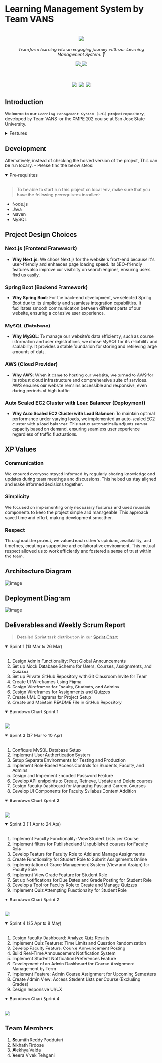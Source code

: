 <!--Team Name-->
# Learning Management System by Team VANS

<h1 align="center">
    <a href="https://docs.google.com/spreadsheets/d/1SPtBPZjJfs1aljyR0dSkWJUQrc0ujuTY2ZukZDJz5Ow/edit#gid=1232063613">
    <img src="https://raw.githubusercontent.com/veeravivekt/lms-nextjs-frontend/main/6C4AA8CB-C873-45FA-9E5F-31E6BA85E311_1_201_a.jpeg"/>
    </a>
    
    
</h1>


<!--Project Title/Quote-->
<p align="center">
  <i align="center">Transform learning into an engaging journey with our Learning Management System. 🚀</i>
</p>

<!--Project Image with technologies-->

<p align="center">
    <a href="https://docs.google.com/spreadsheets/d/1SPtBPZjJfs1aljyR0dSkWJUQrc0ujuTY2ZukZDJz5Ow/edit#gid=1287233871">
    <img src="https://img.shields.io/badge/Sprint_Chart-Team_VANS-7E30E1">
    </a>
    <a href="https://docs.google.com/spreadsheets/d/1SPtBPZjJfs1aljyR0dSkWJUQrc0ujuTY2ZukZDJz5Ow/edit#gid=1287233871">
    <img src="https://img.shields.io/badge/Demo-Team_VANS_LMS-C65BCF">
    </a>
</p>

<h1 align="center"
Tech Stack

<img src="https://img.shields.io/badge/next%20js-000000?style=for-the-badge&logo=nextdotjs&logoColor=white" />
<img src="https://img.shields.io/badge/Spring_Boot-F2F4F9?style=for-the-badge&logo=spring-boot" />
<img src="https://img.shields.io/badge/MySQL-005C84?style=for-the-badge&logo=mysql&logoColor=white" />
<img src="https://img.shields.io/badge/Amazon_AWS-FF9900?style=for-the-badge&logo=amazonaws&logoColor=white" />

</h1>


## Introduction

 Welcome to our `Learning Management System (LMS)` project repository, developed by Team VANS for the CMPE 202 course at San Jose State University.


<details closed>
<summary>
 Features
</summary> <br />
<!-- INSERT FEATURES IMAGES HERE-->  
<p align="center">
    <img width="49%" src="https://raw.githubusercontent.com/veeravivekt/lms-nextjs-frontend/main/public/StudentView.png" alt="1"/>
    &nbsp;
    <img width="49%" src="https://raw.githubusercontent.com/veeravivekt/lms-nextjs-frontend/main/public/HomeScreen.png"/>
    <img width="49%" src="https://raw.githubusercontent.com/veeravivekt/lms-nextjs-frontend/main/public/AddAssignment.png" alt="1"/>
    &nbsp;
    <img width="49%" src="https://raw.githubusercontent.com/veeravivekt/lms-nextjs-frontend/main/public/FacultyView.png" alt="customize-code"/>
    <img width="49%" src="https://raw.githubusercontent.com/veeravivekt/lms-nextjs-frontend/main/public/ListSubmissions.png"/>


</p>
    
</details>


## Development

Alternatively, instead of checking the hosted version of the project, This can be run locally. - Please find the below steps:

<details open>
<summary>
Pre-requisites
</summary> <br />

> To be able to start run this project on local env, make sure that you have the following prerequisites installed:

- Node.js
- Java
- Maven
- MySQL
</details>


## Project Design Choices

### Next.js (Frontend Framework)
- **Why Next.js**: We chose Next.js for the website's front-end because it's user-friendly and enhances page loading speed. Its SEO-friendly features also improve our visibility on search engines, ensuring users find us easily.
   
### Spring Boot (Backend Framework)
- **Why Spring Boot**: For the back-end development, we selected Spring Boot due to its simplicity and seamless integration capabilities. It facilitates smooth communication between different parts of our website, ensuring a cohesive user experience.
   
### MySQL (Database)
- **Why MySQL**: To manage our website's data efficiently, such as course information and user registrations, we chose MySQL for its reliability and scalability. It provides a stable foundation for storing and retrieving large amounts of data.
   
### AWS (Cloud Provider)
- **Why AWS**: When it came to hosting our website, we turned to AWS for its robust cloud infrastructure and comprehensive suite of services. AWS ensures our website remains accessible and responsive, even during periods of high traffic.
   
### Auto Scaled EC2 Cluster with Load Balancer (Deployment)
- **Why Auto Scaled EC2 Cluster with Load Balancer**: To maintain optimal performance under varying loads, we implemented an auto-scaled EC2 cluster with a load balancer. This setup automatically adjusts server capacity based on demand, ensuring seamless user experience regardless of traffic fluctuations.

## XP Values

### Communication
We ensured everyone stayed informed by regularly sharing knowledge and updates during team meetings and discussions. This helped us stay aligned and make informed decisions together.

### Simplicity
We focused on implementing only necessary features and used reusable components to keep the project simple and manageable. This approach saved time and effort, making development smoother.

### Respect
Throughout the project, we valued each other's opinions, availability, and timelines, creating a supportive and collaborative environment. This mutual respect allowed us to work efficiently and fostered a sense of trust within the team.

## Architecture Diagram

![image](https://raw.githubusercontent.com/veeravivekt/lms-nextjs-frontend/main/public/Component_LMS.png)

## Deployment Diagram

![image](https://raw.githubusercontent.com/veeravivekt/lms-nextjs-frontend/main/public/DeploymentDiagramLMS.png)

## Deliverables and Weekly Scrum Report

> Detailed Sprint task distribution in our [Sprint Chart](https://docs.google.com/spreadsheets/d/1SPtBPZjJfs1aljyR0dSkWJUQrc0ujuTY2ZukZDJz5Ow/edit#gid=1232063613)

<details open>
<summary>
Sprint 1 (13 Mar to 26 Mar)
</summary> <br />

1. Design Admin Functionality: Post Global Announcements
2. Set up Mock Database Schema for Users, Courses, Assignments, and Quizzes
3. Set up Private GitHub Repository with Git Classroom Invite for Team
4. Create UI Wireframes Using Figma
5. Design Wireframes for Faculty, Students, and Admins
6. Design Wireframes for Assignments and Quizzes
7. Create UML Diagrams for Project Setup
8. Create and Maintain README File in GitHub Repository
</details>

<details open>
<summary>
Burndown Chart Sprint 1
</summary> <br />

 <img src="https://raw.githubusercontent.com/veeravivekt/lms-nextjs-frontend/main/public/Sprint1.png"/></a>

</details>

<details open>
<summary>
Sprint 2 (27 Mar to 10 Apr)
</summary> <br />

1. Configure MySQL Database Setup
2. Implement User Authentication System
3. Setup Separate Environments for Testing and Production
4. Implement Role-Based Access Controls for Students, Faculty, and Admins
5. Design and Implement Encoded Password Feature
6. Develop API endpoints to Create, Retrieve, Update and Delete courses
7. Design Faculty Dashboard for Managing Past and Current Courses
8. Develop UI Components for Faculty Syllabus Content Addition
</details>

<details open>
<summary>
Burndown Chart Sprint 2
</summary> <br />

 <img src="https://raw.githubusercontent.com/veeravivekt/lms-nextjs-frontend/main/public/Sprint2.png"/></a>

</details>

<details open>
<summary>
Sprint 3 (11 Apr to 24 Apr)
</summary> <br />

1. Implement Faculty Functionality: View Student Lists per Course
2. Implement filters for Published and Unpublished courses for Faculty Role
3. Develop Feature for Faculty Role to Add and Manage Assignments
4. Create Functionality for Student Role to Submit Assignments Online
5. Implementation of Grade Management System (View and Assign) for Faculty Role
6. Implement View Grade Feature for Student Role
7. Set up Notifications for Due Dates and Grade Posting for Student Role
8. Develop a Tool for Faculty Role to Create and Manage Quizzes
9. Implement Quiz Attempting Functionality for Student Role
</details>

<details open>
<summary>
Burndown Chart Sprint 2
</summary> <br />

 <img src="https://raw.githubusercontent.com/veeravivekt/lms-nextjs-frontend/main/public/Sprint3.png"/></a>

</details>

<details open>
<summary>
Sprint 4 (25 Apr to 8 May)
</summary> <br />

1. Design Faculty Dashboard: Analyze Quiz Results
2. Implement Quiz Features: Time Limits and Question Randomization
3. Develop Faculty Feature: Course Announcement Posting
4. Build Real-Time Announcement Notification System
5. Implement Student Notification Preferences Feature
6. Development of an Admin Dashboard for Course Assignment Management by Term
7. Implement Feature: Admin Course Assignment for Upcoming Semesters
8. Create Admin View: Access Student Lists per Course (Excluding Grades)
9. Design responsive UI/UX
</details>

<details open>
<summary>
Burndown Chart Sprint 4
</summary> <br />

 <img src="https://raw.githubusercontent.com/veeravivekt/lms-nextjs-frontend/main/public/Sprint4.png"/></a>

</details>


## Team Members

1. **S**oumith Reddy Podduturi 
2. **N**ikhath Firdose
3. **A**lekhya Vaida
4. **V**eera Vivek Telagani
